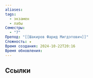 ```yaml
---
aliases: 
tags:
  - экзамен
  - лабы
Семестры:
  - "7"
Препод: "[[Шакиров Фарид Мигдэтович]]"
Сложность: ★
Время создания: 2024-10-22T20:16
Время обновления:
---
```


## Ссылки
